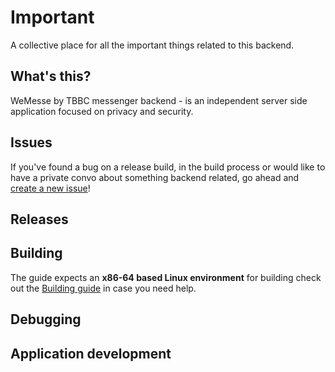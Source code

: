 # Important
A collective place for all the important things related to this backend.

## What's this?

WeMesse by TBBC messenger backend - is an independent server side application focused on privacy and security.

## Issues

If you've found a bug on a release build, in the build process or would like to have a private convo about something backend related, go ahead and [create a new issue](../../issues)!

## Releases

## Building

The guide expects an **x86-64 based Linux environment** for building check out the [Building guide](BUILDING.md) in case you need help.

## Debugging

## Application development
